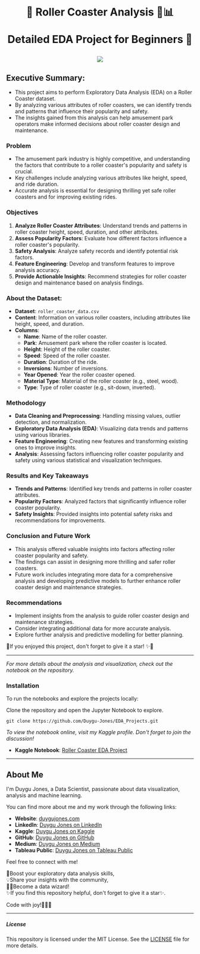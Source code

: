 <h1 align="center">
📍 Roller Coaster Analysis  🎢📊
  
Detailed EDA Project for Beginners 🚀
</h1>

<p align="center">
  <img src="https://media0.giphy.com/media/52FlsB16T5aNAdAm1U/200w.gif?cid=6c09b952cj21pa7ep70eq7h6m6bg8tyax1f0p5s0es5eljq3&ep=v1_gifs_search&rid=200w.gif&ct=g">
</p>

## Executive Summary:

- This project aims to perform Exploratory Data Analysis (EDA) on a Roller Coaster dataset.
- By analyzing various attributes of roller coasters, we can identify trends and patterns that influence their popularity and safety.
- The insights gained from this analysis can help amusement park operators make informed decisions about roller coaster design and maintenance.

### Problem

- The amusement park industry is highly competitive, and understanding the factors that contribute to a roller coaster's popularity and safety is crucial.
- Key challenges include analyzing various attributes like height, speed, and ride duration.
- Accurate analysis is essential for designing thrilling yet safe roller coasters and for improving existing rides.

### Objectives

1. **Analyze Roller Coaster Attributes**: Understand trends and patterns in roller coaster height, speed, duration, and other attributes.
2. **Assess Popularity Factors**: Evaluate how different factors influence a roller coaster's popularity.
3. **Safety Analysis**: Analyze safety records and identify potential risk factors.
4. **Feature Engineering**: Develop and transform features to improve analysis accuracy.
5. **Provide Actionable Insights**: Recommend strategies for roller coaster design and maintenance based on analysis findings.

### About the Dataset:

- **Dataset**: `roller_coaster_data.csv`
- **Content**: Information on various roller coasters, including attributes like height, speed, and duration.
- **Columns**:
    - **Name**: Name of the roller coaster.
    - **Park**: Amusement park where the roller coaster is located.
    - **Height**: Height of the roller coaster.
    - **Speed**: Speed of the roller coaster.
    - **Duration**: Duration of the ride.
    - **Inversions**: Number of inversions.
    - **Year Opened**: Year the roller coaster opened.
    - **Material Type**: Material of the roller coaster (e.g., steel, wood).
    - **Type**: Type of roller coaster (e.g., sit-down, inverted).

### Methodology

- **Data Cleaning and Preprocessing**: Handling missing values, outlier detection, and normalization.
- **Exploratory Data Analysis (EDA)**: Visualizing data trends and patterns using various libraries.
- **Feature Engineering**: Creating new features and transforming existing ones to improve insights.
- **Analysis**: Assessing factors influencing roller coaster popularity and safety using various statistical and visualization techniques.

### Results and Key Takeaways

- **Trends and Patterns**: Identified key trends and patterns in roller coaster attributes.
- **Popularity Factors**: Analyzed factors that significantly influence roller coaster popularity.
- **Safety Insights**: Provided insights into potential safety risks and recommendations for improvements.

### Conclusion and Future Work

- This analysis offered valuable insights into factors affecting roller coaster popularity and safety.
- The findings can assist in designing more thrilling and safer roller coasters.
- Future work includes integrating more data for a comprehensive analysis and developing predictive models to further enhance roller coaster design and maintenance strategies.

### Recommendations

- Implement insights from the analysis to guide roller coaster design and maintenance strategies.
- Consider integrating additional data for more accurate analysis.
- Explore further analysis and predictive modelling for better planning.

📍If you enjoyed this project, don't forget to give it a star! ✨🌟

---

*For more details about the analysis and visualization, check out the notebook on the repository.*

### Installation

To run the notebooks and explore the projects locally:

Clone the repository and open the Jupyter Notebook to explore.

    git clone https://github.com/Duygu-Jones/EDA_Projects.git

*To view the notebook online, visit my Kaggle profile. Don't forget to join the discussion!*

- **Kaggle Notebook**: [Roller Coaster EDA Project](https://www.kaggle.com/code/duygujones/roller-coaster-eda-project)

---

## About Me

I'm Duygu Jones, a Data Scientist, passionate about data visualization, analysis and machine learning. <br>

You can find more about me and my work through the following links:

- **Website**: [duygujones.com](https://duygujones.vercel.app/)
- **LinkedIn**: [Duygu Jones on LinkedIn](https://www.linkedin.com/in/duygujones/)
- **Kaggle**: [Duygu Jones on Kaggle](https://www.kaggle.com/duygujones)
- **GitHub**: [Duygu Jones on GitHub](https://github.com/Duygu-Jones)
- **Medium**: [Duygu Jones on Medium](https://medium.com/@duygujones)
- **Tableau Public**: [Duygu Jones on Tableau Public](https://public.tableau.com/app/profile/duygu.jones/vizzes)

Feel free to connect with me!<br>

🎯Boost your exploratory data analysis skills,<br> 
💡Share your insights with the community, <br>
👩‍💻Become a data wizard! <br>
✨If you find this repository helpful, don't forget to give it a star✨.<br>

Code with joy!👩‍💻✨

---

##### License

This repository is licensed under the MIT License. See the [LICENSE](LICENSE) file for more details.
